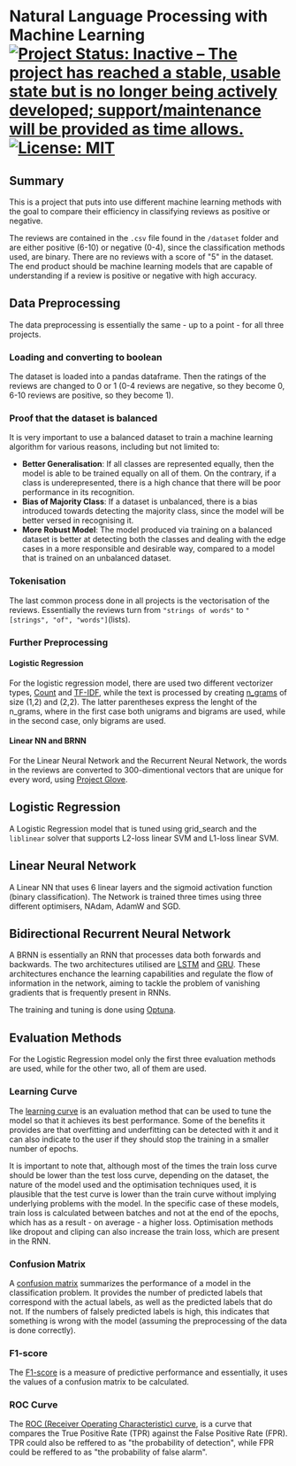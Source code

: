 
# Natural Language Processing with Machine Learning [![Project Status: Inactive – The project has reached a stable, usable state but is no longer being actively developed; support/maintenance will be provided as time allows.](https://www.repostatus.org/badges/latest/inactive.svg)](https://www.repostatus.org/#inactive) [![License: MIT](https://img.shields.io/badge/License-MIT-yellow.svg)](https://opensource.org/licenses/MIT)

## Summary

This is a project that puts into use different machine learning methods with the goal to compare their efficiency in classifying reviews as positive or negative. 

The reviews are contained in the `.csv` file found in the `/dataset` folder and are either positive (6-10) or negative (0-4), since the classification methods used, are binary. There are no reviews with a score of "5" in the dataset. The end product should be machine learning models that are capable of understanding if a review is positive or negative with high accuracy.

## Data Preprocessing

The data preprocessing is essentially the same - up to a point - for all three projects.

### Loading and converting to boolean

The dataset is loaded into a pandas dataframe. Then the ratings of the reviews are changed to 0 or 1 (0-4 reviews are negative, so they become 0, 6-10 reviews are positive, so they become 1).

### Proof that the dataset is balanced

It is very important to use a balanced dataset to train a machine learning algorithm for various reasons, including but not limited to:
- **Better Generalisation**: If all classes are represented equally, then the model is able to be trained equally on all of them. On the contrary, if a class is underepresented, there is a high chance that there will be poor performance in its recognition.
- **Bias of Majority Class**: If a dataset is unbalanced, there is a bias introduced towards detecting the majority class, since the model will be better versed in recognising it.
- **More Robust Model**: The model produced via training on a balanced dataset is better at detecting both the classes and dealing with the edge cases in a more responsible and desirable way, compared to a model that is trained on an unbalanced dataset.

### Tokenisation

The last common process done in all projects is the vectorisation of the reviews. Essentially the reviews turn from `"strings of words"` to `"[strings", "of", "words"]`(lists).

### Further Preprocessing

#### Logistic Regression

For the logistic regression model, there are used two different vectorizer types, [Count](https://towardsdatascience.com/basics-of-countvectorizer-e26677900f9c) and [TF-IDF](https://towardsdatascience.com/how-tf-idf-works-3dbf35e568f0), while the text is processed by creating [n_grams](https://en.wikipedia.org/wiki/N-gram) of size (1,2) and (2,2). The latter parentheses express the lenght of the n_grams, where in the first case both unigrams and bigrams are used, while in the second case, only bigrams are used.

#### Linear NN and BRNN

For the Linear Neural Network and the Recurrent Neural Network, the words in the reviews are converted to 300-dimentional vectors that are unique for every word, using [Project Glove](https://nlp.stanford.edu/projects/glove/).

## Logistic Regression

A Logistic Regression model that is tuned using grid_search and the `liblinear` solver that supports L2-loss linear SVM and L1-loss linear SVM.

## Linear Neural Network

A Linear NN that uses 6 linear layers and the sigmoid activation function (binary classification). The Network is trained three times using three different optimisers, NAdam, AdamW and SGD.

## Bidirectional Recurrent Neural Network

A BRNN is essentially an RNN that processes data both forwards and backwards. The two architectures utilised are [LSTM](https://en.wikipedia.org/wiki/Long_short-term_memory#:~:text=The%20Long%20Short%2DTerm%20Memory,gate%20and%20a%20forget%20gate.) and [GRU](https://en.wikipedia.org/wiki/Gated_recurrent_unit).  These architectures enchance the learning capabilities and regulate the flow of information in the network, aiming to tackle the problem of vanishing gradients that is frequently present in RNNs.

The training and tuning is done using [Optuna](https://optuna.org/). 

## Evaluation Methods

For the Logistic Regression model only the first three evaluation methods are used, while for the other two, all of them are used.

### Learning Curve

The [learning curve](https://en.wikipedia.org/wiki/Learning_curve_(machine_learning)) is an evaluation method that can be used to tune the model so that it achieves its best performance. Some of the benefits it provides are that overfitting and underfitting can be detected with it and it can also indicate to the user if they should stop the training in a smaller number of epochs.

It is important to note that, although most of the times the train loss curve should be lower than the test loss curve, depending on the dataset, the nature of the model used and the optimisation techniques used, it is plausible that the test curve is lower than the train curve without implying underlying problems with the model. In the specific case of these models, train loss is calculated between batches and not at the end of the epochs, which has as a result - on average - a higher loss. Optimisation methods like dropout and cliping can also increase the train loss, which are present in the RNN.

### Confusion Matrix

A [confusion matrix](https://en.wikipedia.org/wiki/Confusion_matrix) summarizes the performance of a model in the classification problem. It provides the number of predicted labels that correspond with the actual labels, as well as the predicted labels that do not. If the numbers of falsely predicted labels is high, this indicates that something is wrong with the model (assuming the preprocessing of the data is done correctly).

### F1-score

The [F1-score](https://en.wikipedia.org/wiki/F-score) is a measure of predictive performance and essentially, it uses the values of a confusion matrix to be calculated.

### ROC Curve

The [ROC (Receiver Operating Characteristic) curve](https://en.wikipedia.org/wiki/Receiver_operating_characteristic), is a curve that compares the True Positive Rate (TPR) against the False Positive Rate (FPR). TPR could also be reffered to as "the probability of detection", while FPR could be reffered to as "the probability of false alarm".
